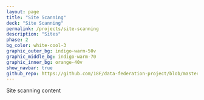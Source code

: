 ```yaml
---
layout: page
title: "Site Scanning"
deck: "Site Scanning"
permalink: /projects/site-scanning
description: "Sites"
phase: 2
bg_color: white-cool-3
graphic_outer_bg: indigo-warm-50v
graphic_middle_bg: indigo-warm-70
graphic_inner_bg: orange-40v
show_navbar: true
github_repo: https://github.com/18F/data-federation-project/blob/master/README.md
---
```


Site scanning content

